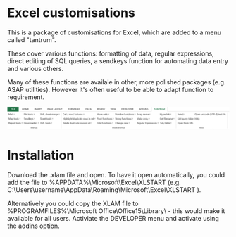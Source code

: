 # Excel customisations

This is a package of customisations for Excel, which are added to a menu called "tantrum". 

These cover various functions: formatting of data, regular expressions, direct editing of SQL queries, a sendkeys function for automating data entry and various others. 

Many of these functions are availale in other, more polished packages (e.g. ASAP utilities). However it's often useful to be able to adapt function to requirement.

![Menu screenshot](/screenshot.png)

Installation
============

Download the .xlam file and open. To have it open automatically, you could add the file to %APPDATA%\Microsoft\Excel\XLSTART  (e.g. C:\Users\username\AppData\Roaming\Microsoft\Excel\XLSTART ).

Alternatively you could copy the XLAM file to  %PROGRAMFILES%\Microsoft Office\Office15\Library\ - this would make it available for all users. Activiate the DEVELOPER menu and activate using the addins option.
